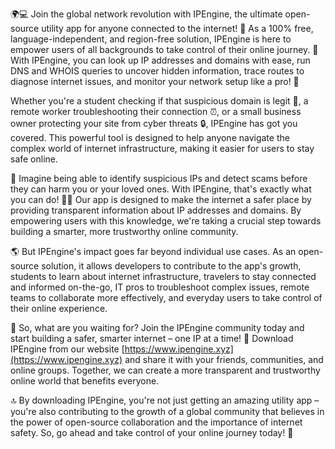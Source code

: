🌍💻 Join the global network revolution with IPEngine, the ultimate open-source utility app for anyone connected to the internet! 🚀 As a 100% free, language-independent, and region-free solution, IPEngine is here to empower users of all backgrounds to take control of their online journey. 🔧 With IPEngine, you can look up IP addresses and domains with ease, run DNS and WHOIS queries to uncover hidden information, trace routes to diagnose internet issues, and monitor your network setup like a pro! 📡

Whether you're a student checking if that suspicious domain is legit 🤔, a remote worker troubleshooting their connection ⏰, or a small business owner protecting your site from cyber threats 🔒, IPEngine has got you covered. This powerful tool is designed to help anyone navigate the complex world of internet infrastructure, making it easier for users to stay safe online.

🌟 Imagine being able to identify suspicious IPs and detect scams before they can harm you or your loved ones. With IPEngine, that's exactly what you can do! 🕵️‍♀️ Our app is designed to make the internet a safer place by providing transparent information about IP addresses and domains. By empowering users with this knowledge, we're taking a crucial step towards building a smarter, more trustworthy online community.

🌎 But IPEngine's impact goes far beyond individual use cases. As an open-source solution, it allows developers to contribute to the app's growth, students to learn about internet infrastructure, travelers to stay connected and informed on-the-go, IT pros to troubleshoot complex issues, remote teams to collaborate more effectively, and everyday users to take control of their online experience.

🎉 So, what are you waiting for? Join the IPEngine community today and start building a safer, smarter internet – one IP at a time! 🚀 Download IPEngine from our website [https://www.ipengine.xyz](https://www.ipengine.xyz) and share it with your friends, communities, and online groups. Together, we can create a more transparent and trustworthy online world that benefits everyone.

🔝 By downloading IPEngine, you're not just getting an amazing utility app – you're also contributing to the growth of a global community that believes in the power of open-source collaboration and the importance of internet safety. So, go ahead and take control of your online journey today! 💪